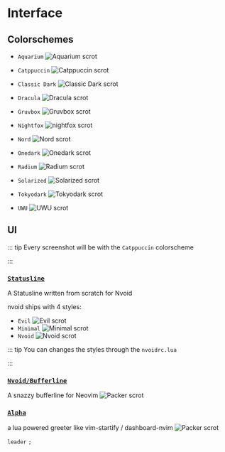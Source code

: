 # Interface

## Colorschemes

- `Aquarium`
  <img :src="$withBase('/assets/themes/aquarium.png')" alt="Aquarium scrot">

- `Catppuccin`
  <img :src="$withBase('/assets/themes/catppuccin.png')" alt="Catppuccin scrot">

- `Classic Dark`
  <img :src="$withBase('/assets/themes/classic_dark.png')" alt="Classic Dark scrot">

- `Dracula`
  <img :src="$withBase('/assets/themes/dracula.png')" alt="Dracula scrot">

- `Gruvbox`
  <img :src="$withBase('/assets/themes/gruvbox.png')" alt="Gruvbox scrot">

- `Nightfox`
  <img :src="$withBase('/assets/themes/nightfox.png')" alt="nightfox scrot">

- `Nord`
  <img :src="$withBase('/assets/themes/nord.png')" alt="Nord scrot">

- `Onedark`
  <img :src="$withBase('/assets/themes/onedark.png')" alt="Onedark scrot">

- `Radium`
  <img :src="$withBase('/assets/themes/radium.png')" alt="Radium scrot">

- `Solarized`
  <img :src="$withBase('/assets/themes/solarized.png')" alt="Solarized scrot">

- `Tokyodark`
  <img :src="$withBase('/assets/themes/tokyodark.png')" alt="Tokyodark scrot">

- `UWU`
  <img :src="$withBase('/assets/themes/uwu.png')" alt="UWU scrot">


## UI
::: tip Every screenshot will be with the `Catppuccin` colorscheme 

:::

### [`Statusline`](https://github.com/nvoid-lua/nvoid/tree/main/lua/nvoid/ui/statusline)

A Statusline written from scratch for Nvoid

nvoid ships with 4 styles:

- `Evil`
  <img :src="$withBase('/assets/statuslines/evil.png')" alt="Evil scrot">
- `Minimal`
  <img :src="$withBase('/assets/statuslines/minimal.png')" alt="Minimal scrot">
- `Nvoid`
  <img :src="$withBase('/assets/statuslines/nvoid.png')" alt="Nvoid scrot">

::: tip You can changes the styles through the `nvoidrc.lua`

:::


### [`Nvoid/Bufferline`](https://github.com/nvoid-lua/nvoid-ui/tree/main/lua/ui/bufferline)

A snazzy bufferline for Neovim
<img :src="$withBase('/assets/bufferline.png')" alt="Packer scrot">

### [`Alpha`](https://github.com/goolord/alpha-nvim/)

a lua powered greeter like vim-startify / dashboard-nvim
<img :src="$withBase('/assets/alpha.png')" alt="Packer scrot">

`leader` `;`
